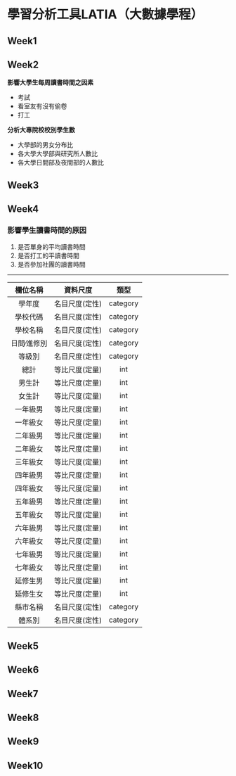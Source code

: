 # 學習分析工具LATIA（大數據學程）  
## Week1  
## Week2  
**影響大學生每周讀書時間之因素**  
- 考試  
- 看室友有沒有偷卷  
- 打工  
 
**分析大專院校校別學生數**  
- 大學部的男女分布比  
- 各大學大學部與研究所人數比  
- 各大學日間部及夜間部的人數比
## Week3  
## Week4  
### 影響學生讀書時間的原因  
1. 是否單身的平均讀書時間
2. 是否打工的平讀書時間
3. 是否參加社團的讀書時間
-------------------------------------------
|欄位名稱      |資料尺度        |類型       |
|:------------:|:--------------:|:---------:|
|學年度        |名目尺度(定性)  |category  |
|學校代碼      |名目尺度(定性)  |category  |
|學校名稱      |名目尺度(定性)  |category  |
|日間∕進修別   |名目尺度(定性)  |category  |
|等級別        |名目尺度(定性)  |category  |
|總計          |等比尺度(定量)  |int       |
|男生計        |等比尺度(定量)  |int       |
|女生計        |等比尺度(定量)  |int       |
|一年級男      |等比尺度(定量)  |int       |
|一年級女      |等比尺度(定量)  |int       |
|二年級男      |等比尺度(定量)  |int       |
|二年級女      |等比尺度(定量)  |int       |
|三年級女      |等比尺度(定量)  |int       |
|四年級男      |等比尺度(定量)  |int       |
|四年級女      |等比尺度(定量)  |int       |
|五年級男      |等比尺度(定量)  |int       |
|五年級女      |等比尺度(定量)  |int       |
|六年級男      |等比尺度(定量)  |int       |
|六年級女      |等比尺度(定量)  |int       |
|七年級男      |等比尺度(定量)  |int       |
|七年級女      |等比尺度(定量)  |int       |
|延修生男      |等比尺度(定量)  |int       |
|延修生女      |等比尺度(定量)  |int       |
|縣市名稱      |名目尺度(定性)  |category  |
|體系別        |名目尺度(定性)  |category  |
## Week5  
## Week6  
## Week7  
## Week8  
## Week9  
## Week10  


